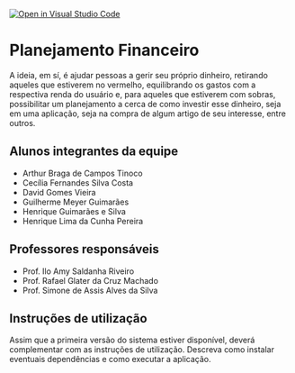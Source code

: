 [![Open in Visual Studio Code](https://classroom.github.com/assets/open-in-vscode-718a45dd9cf7e7f842a935f5ebbe5719a5e09af4491e668f4dbf3b35d5cca122.svg)](https://classroom.github.com/online_ide?assignment_repo_id=10899516&assignment_repo_type=AssignmentRepo)
# Planejamento Financeiro
A ideia, em sí, é ajudar pessoas a gerir seu próprio dinheiro, retirando aqueles que estiverem no vermelho, equilibrando os gastos com a respectiva renda do usuário e, para aqueles que estiverem com sobras, possibilitar um planejamento a cerca de como investir esse dinheiro, seja em uma aplicação, seja na compra de algum artigo de seu interesse, entre outros.

## Alunos integrantes da equipe

* Arthur Braga de Campos Tinoco
* Cecília Fernandes Silva Costa
* David Gomes Vieira
* Guilherme Meyer Guimarães
* Henrique Guimarães e Silva
* Henrique Lima da Cunha Pereira


## Professores responsáveis

* Prof. Ilo Amy Saldanha Riveiro
* Prof. Rafael Glater da Cruz Machado
* Prof. Simone de Assis Alves da Silva


## Instruções de utilização

Assim que a primeira versão do sistema estiver disponível, deverá complementar com as instruções de utilização. Descreva como instalar eventuais dependências e como executar a aplicação.
